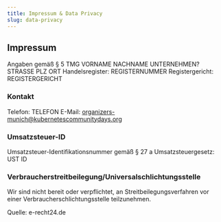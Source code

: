 ```yaml
---
title: Impressum & Data Privacy
slug: data-privacy
---
```


## Impressum

Angaben gemäß § 5 TMG
VORNAME NACHNAME UNTERNEHMEN? STRASSE
PLZ ORT
Handelsregister: REGISTERNUMMER Registergericht: REGISTERGERICHT

### Kontakt
Telefon: TELEFON 
E-Mail: [organizers-munich@kubernetescommunitydays.org](mailto:organizers-munich@kubernetescommunitydays.org)

### Umsatzsteuer-ID
Umsatzsteuer-Identifikationsnummer gemäß § 27 a Umsatzsteuergesetz: UST ID

### Verbraucherstreitbeilegung/Universalschlichtungsstelle
Wir sind nicht bereit oder verpflichtet, an Streitbeilegungsverfahren vor einer Verbraucherschlichtungsstelle teilzunehmen.


Quelle:
e-recht24.de